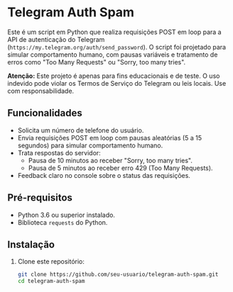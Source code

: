 # Telegram Auth Spam

Este é um script em Python que realiza requisições POST em loop para a API de autenticação do Telegram (`https://my.telegram.org/auth/send_password`). O script foi projetado para simular comportamento humano, com pausas variáveis e tratamento de erros como "Too Many Requests" ou "Sorry, too many tries".

**Atenção:** Este projeto é apenas para fins educacionais e de teste. O uso indevido pode violar os Termos de Serviço do Telegram ou leis locais. Use com responsabilidade.

## Funcionalidades
- Solicita um número de telefone do usuário.
- Envia requisições POST em loop com pausas aleatórias (5 a 15 segundos) para simular comportamento humano.
- Trata respostas do servidor:
  - Pausa de 10 minutos ao receber "Sorry, too many tries".
  - Pausa de 5 minutos ao receber erro 429 (Too Many Requests).
- Feedback claro no console sobre o status das requisições.

## Pré-requisitos
- Python 3.6 ou superior instalado.
- Biblioteca `requests` do Python.

## Instalação
1. Clone este repositório:
   ```bash
   git clone https://github.com/seu-usuario/telegram-auth-spam.git
   cd telegram-auth-spam
